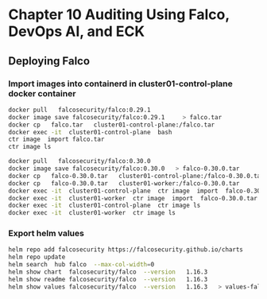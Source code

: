 # Chapter 10 Auditing Using Falco, DevOps AI, and ECK
## Deploying Falco

### Import images into containerd in  cluster01-control-plane  docker container
```bash
docker pull   falcosecurity/falco:0.29.1     
docker image save falcosecurity/falco:0.29.1     > falco.tar
docker cp   falco.tar   cluster01-control-plane:/falco.tar
docker exec -it  cluster01-control-plane  bash
ctr image  import falco.tar
ctr image ls
```

```bash
docker pull   falcosecurity/falco:0.30.0
docker image save falcosecurity/falco:0.30.0   > falco-0.30.0.tar
docker cp   falco-0.30.0.tar   cluster01-control-plane:/falco-0.30.0.tar
docker cp   falco-0.30.0.tar   cluster01-worker:/falco-0.30.0.tar
docker exec -it  cluster01-control-plane  ctr image  import  falco-0.30.0.tar
docker exec -it  cluster01-worker  ctr image  import  falco-0.30.0.tar
docker exec -it  cluster01-control-plane  ctr image ls
docker exec -it  cluster01-worker  ctr image ls
```

### Export helm values
```bash
helm repo add falcosecurity https://falcosecurity.github.io/charts
helm repo update
helm search  hub falco  --max-col-width=0
helm show chart  falcosecurity/falco  --version   1.16.3
helm show readme falcosecurity/falco  --version   1.16.3
helm show values falcosecurity/falco  --version   1.16.3   > values-falco-1.16.3.yaml

```